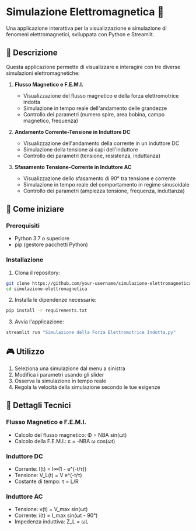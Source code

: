 # Simulazione Elettromagnetica 🧲

Una applicazione interattiva per la visualizzazione e simulazione di fenomeni elettromagnetici, sviluppata con Python e Streamlit.

## 📝 Descrizione

Questa applicazione permette di visualizzare e interagire con tre diverse simulazioni elettromagnetiche:

1. **Flusso Magnetico e F.E.M.I.**
   - Visualizzazione del flusso magnetico e della forza elettromotrice indotta
   - Simulazione in tempo reale dell'andamento delle grandezze
   - Controllo dei parametri (numero spire, area bobina, campo magnetico, frequenza)

2. **Andamento Corrente-Tensione in Induttore DC**
   - Visualizzazione dell'andamento della corrente in un induttore DC
   - Simulazione della tensione ai capi dell'induttore
   - Controllo dei parametri (tensione, resistenza, induttanza)

3. **Sfasamento Tensione-Corrente in Induttore AC**
   - Visualizzazione dello sfasamento di 90° tra tensione e corrente
   - Simulazione in tempo reale del comportamento in regime sinusoidale
   - Controllo dei parametri (ampiezza tensione, frequenza, induttanza)

## 🚀 Come iniziare

### Prerequisiti

- Python 3.7 o superiore
- pip (gestore pacchetti Python)

### Installazione

1. Clona il repository:
```bash
git clone https://github.com/your-username/simulazione-elettromagnetica.git
cd simulazione-elettromagnetica
```

2. Installa le dipendenze necessarie:
```bash
pip install -r requirements.txt
```

3. Avvia l'applicazione:
```bash
streamlit run "Simulazione della Forza Elettromotrice Indotta.py"
```

## 🎮 Utilizzo

1. Seleziona una simulazione dal menu a sinistra
2. Modifica i parametri usando gli slider
3. Osserva la simulazione in tempo reale
4. Regola la velocità della simulazione secondo le tue esigenze

## 🔬 Dettagli Tecnici

### Flusso Magnetico e F.E.M.I.
- Calcolo del flusso magnetico: Φ = NBA sin(ωt)
- Calcolo della F.E.M.I.: ε = -NBA ω cos(ωt)

### Induttore DC
- Corrente: I(t) = I∞(1 - e^(-t/τ))
- Tensione: V_L(t) = V e^(-t/τ)
- Costante di tempo: τ = L/R

### Induttore AC
- Tensione: v(t) = V_max sin(ωt)
- Corrente: i(t) = I_max sin(ωt - 90°)
- Impedenza induttiva: Z_L = ωL